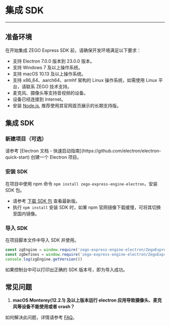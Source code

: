 # 集成 SDK

---

## 准备环境

在开始集成 ZEGO Express SDK 前，请确保开发环境满足以下要求：   

- 支持 Electron 7.0.0 版本到 23.0.0 版本。
- 支持 Windows 7 及以上操作系统。
- 支持 macOS 10.13 及以上操作系统。
- 支持 x86_64、aarch64、armhf 架构的 Linux 操作系统，如需使用 Linux 平台，请联系 ZEGO 技术支持。
- 麦克风、摄像头等支持音视频的设备。
- 设备已经连接到 Internet。
- 安装 [Node.js](https://nodejs.org/en/), 推荐使用其官网首页展示的长期支持版。  

## 集成 SDK

### 新建项目（可选）

<Accordion title="此步骤以如何创建新项目为例，如果是集成到已有项目，可忽略此步。" defaultOpen="false">
请参考 [Electron 文档 - 快速启动指南](https://github.com/electron/electron-quick-start) 创建一个 Electron 项目。
</Accordion> 

### 安装 SDK

在项目中使用 npm 命令 `npm install zego-express-engine-electron`，安装 SDK 包。

<Note title="说明">


- 请参考 [下载 SDK 包](https://doc-zh.zego.im/article/13201) 查看最新版。
- 执行 `npm install` 安装 SDK 时，如果 npm 官网镜像下载缓慢，可将其切换至国内镜像。

</Note>

   

 
### 导入 SDK

在项目脚本文件中导入 SDK 并使用。  

```js
const zgEngine = window.require('zego-express-engine-electron/ZegoExpressEngine');
const zgDefines = window.require('zego-express-engine-electron/ZegoExpressDefines');
console.log(zgEngine.getVersion())
```
如果控制台中可以打印出正确的 SDK 版本号，即为导入成功。


## 常见问题

1. **macOS Monterey(12.2.1) 及以上版本运行 electron 应用导致摄像头、麦克风等设备不能使用或者 crash？**

如何解决此问题，详情请参考 [FAQ](http://doc-zh.zego.im/faq/macOS_Monterey_v12.2.1_access_solution?product=ExpressVideo&platform=electron)。

<Content />

